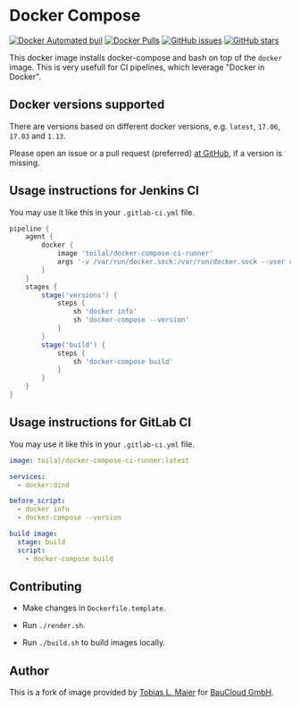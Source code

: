# Docker Compose

[![Docker Automated buil](https://img.shields.io/docker/automated/toilal/docker-compose-ci-runner.svg)](https://hub.docker.com/r/toilal/docker-compose-ci-runner/)
[![Docker Pulls](https://img.shields.io/docker/pulls/toilal/docker-compose-ci-runner.svg)](https://hub.docker.com/r/toilal/docker-compose-ci-runner/)
[![GitHub issues](https://img.shields.io/github/issues/toilal/docker-compose-ci-runner.svg)](https://github.com/toilal/docker-compose-ci-runner/issues)
[![GitHub stars](https://img.shields.io/github/stars/toilal/docker-compose-ci-runner.svg?style=social&label=Star)](https://github.com/toilal/docker-compose-ci-runner)

This docker image installs docker-compose and bash on top of the `docker` image.
This is very usefull for CI pipelines, which leverage "Docker in Docker".

## Docker versions supported

There are versions based on different docker versions, e.g. `latest`, `17.06`, `17.03` and `1.13`.

Please open an issue or a pull request (preferred) [at GitHub](https://github.com/toilal/docker-compose-ci-runner), if a version is missing.

## Usage instructions for Jenkins CI

You may use it like this in your `.gitlab-ci.yml` file.

```groovy
pipeline {
    agent {
        docker {
            image 'toilal/docker-compose-ci-runner'
            args '-v /var/run/docker.sock:/var/run/docker.sock --user root:root'
        }
    }
    stages {
        stage('versions') {
            steps {
                sh 'docker info'
                sh 'docker-compose --version'
            }
        }
        stage('build') {
            steps {
                sh 'docker-compose build'
            }
        }
    }
}
```

## Usage instructions for GitLab CI

You may use it like this in your `.gitlab-ci.yml` file.

```yaml
image: toilal/docker-compose-ci-runner:latest

services:
  - docker:dind

before_script:
  - docker info
  - docker-compose --version

build image:
  stage: build
  script:
    - docker-compose build
```

## Contributing

- Make changes in `Dockerfile.template`.

- Run `./render.sh`.

- Run `./build.sh` to build images locally.

## Author

This is a fork of image provided by [Tobias L. Maier](http://tobiasmaier.info) for [BauCloud GmbH](https://www.baucloud.com).
